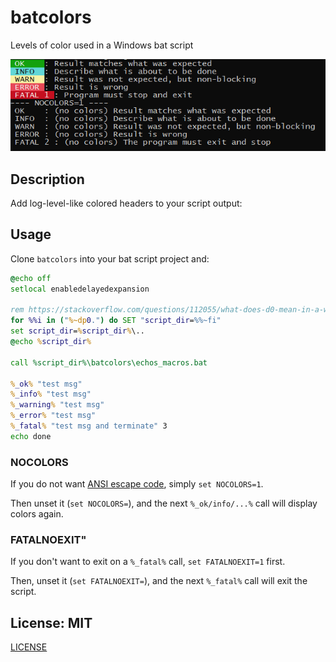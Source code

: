 # batcolors
Levels of color used in a Windows bat script

![BAT level colors](/batcolors.png)

## Description

Add log-level-like colored headers to your script output:

## Usage

Clone `batcolors` into your bat script project and:

```bat
@echo off
setlocal enabledelayedexpansion

rem https://stackoverflow.com/questions/112055/what-does-d0-mean-in-a-windows-batch-file
for %%i in ("%~dp0.") do SET "script_dir=%%~fi"
set script_dir=%script_dir%\..
@echo %script_dir%

call %script_dir%\batcolors\echos_macros.bat

%_ok% "test msg"
%_info% "test msg"
%_warning% "test msg"
%_error% "test msg"
%_fatal% "test msg and terminate" 3
echo done
```

### NOCOLORS

If you do not want [ANSI escape code](https://en.wikipedia.org/wiki/ANSI_escape_code), simply `set NOCOLORS=1`.

Then unset it (`set NOCOLORS=`), and the next `%_ok/info/...%` call will display colors again.

### FATALNOEXIT"

If you don't want to exit on a `%_fatal%` call, `set FATALNOEXIT=1` first.

Then, unset it (`set FATALNOEXIT=`), and the next `%_fatal%` call will exit the script.

## License: MIT

[LICENSE](LICENSE)
